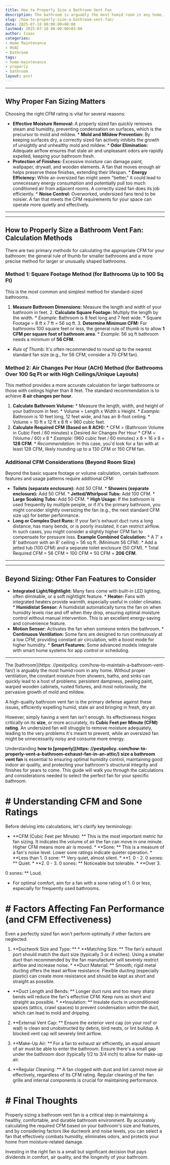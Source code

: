 ```yaml
---
title: How to Properly Size a Bathroom Vent Fan
description: The bathroom is arguably the most humid room in any home. Without proper ventilation, the constant moisture from showers, baths, and sinks can quickly lead to...
slug: /how-to-properly-size-a-bathroom-vent-fan/
date: 2025-07-10 00:00:00+00:00
lastmod: 2025-07-10 00:00:00+03:00
author: Isaac
categories:
- Home Maintenance
- HVAC
- Bathroom
tags:
- home-maintenance
- properly
- bathroom
layout: post
---
```

---
## Why Proper Fan Sizing Matters
Choosing the right CFM rating is vital for several reasons:
* **Effective Moisture Removal:** A properly sized fan quickly removes steam and humidity, preventing condensation on surfaces, which is the precursor to mold and mildew. * **Mold and Mildew Prevention:** By keeping surfaces dry, a correctly sized fan actively inhibits the growth of unsightly and unhealthy mold and mildew. * **Odor Elimination:** Adequate airflow ensures that stale air and unpleasant odors are rapidly expelled, keeping your bathroom fresh.
* **Protection of Finishes:** Excessive moisture can damage paint, wallpaper, drywall, and wooden elements. A fan that moves enough air helps preserve these finishes, extending their lifespan. * **Energy Efficiency:** While an oversized fan might seem "better," it could lead to unnecessary energy consumption and potentially pull too much conditioned air from adjacent rooms. A correctly sized fan does its job efficiently. * **Noise Control:** Overworked, undersized fans tend to be noisier.
A fan that meets the CFM requirements for your space can operate more quietly and effectively.
---
---
## How to Properly Size a Bathroom Vent Fan: Calculation Methods
There are two primary methods for calculating the appropriate CFM for your bathroom: the general rule of thumb for smaller bathrooms and a more precise method for larger or unusually shaped bathrooms.
### Method 1: Square Footage Method (for Bathrooms Up to 100 Sq Ft)
This is the most common and simplest method for standard-sized bathrooms.
1. **Measure Bathroom Dimensions:** Measure the length and width of your bathroom in feet. 2. **Calculate Square Footage:** Multiply the length by the width. * *Example:* Bathroom is 8 feet long and 7 feet wide. * Square Footage = 8 ft x 7 ft = 56 sq ft. 3. **Determine Minimum CFM:** For bathrooms 100 square feet or less, the general rule of thumb is to allow **1 CFM per square foot of bathroom area**. * *Example:* 56 sq ft bathroom needs a minimum of **56 CFM**.
* *Rule of Thumb:* It's often recommended to round up to the nearest standard fan size (e.g., for 56 CFM, consider a 70 CFM fan).
### Method 2: Air Changes Per Hour (ACH) Method (for Bathrooms Over 100 Sq Ft or with High Ceilings/Unique Layouts)
This method provides a more accurate calculation for larger bathrooms or those with ceilings higher than 8 feet. The standard recommendation is to achieve **8 air changes per hour**.
1.  **Calculate Bathroom Volume:** * Measure the length, width, and height of your bathroom in feet. * Volume = Length x Width x Height. * *Example:* Bathroom is 10 feet long, 12 feet wide, and has an 8-foot ceiling. * Volume = 10 ft x 12 ft x 8 ft = 960 cubic feet.
2.  **Calculate Required CFM (Based on 8 ACH):** * CFM = (Bathroom Volume in Cubic Feet / 60 minutes) x Desired Air Changes Per Hour * CFM = (Volume / 60) x 8 * *Example:* (960 cubic feet / 60 minutes) x 8 = 16 x 8 = **128 CFM**. * *Recommendation:* In this case, you'd look for a fan with at least 128 CFM, likely rounding up to a 130 CFM or 150 CFM fan.
### Additional CFM Considerations (Beyond Room Size)
Beyond the basic square footage or volume calculation, certain bathroom features and usage patterns require additional CFM:
* **Toilets (separate enclosure):** Add 50 CFM. * **Showers (separate enclosure):** Add 50 CFM. * **Jetted/Whirlpool Tubs:** Add 100 CFM. * **Large Soaking Tubs:** Add 50 CFM. * **High Usage:** If the bathroom is used frequently by multiple people, or if it's the primary bathroom, you might consider slightly oversizing the fan (e.g., the next standard CFM size up) for better performance.
* **Long or Complex Duct Runs:** If your fan's exhaust duct runs a long distance, has many bends, or is poorly insulated, it can restrict airflow. In such cases, you might consider a slightly higher CFM fan to compensate for pressure loss.
**Example Combined Calculation:** * A 7' x 8' bathroom with an 8' ceiling = 56 sq ft. (Minimum 56 CFM). * Add a jetted tub (100 CFM) and a separate toilet enclosure (50 CFM). * Total Required CFM = 56 CFM + 100 CFM + 50 CFM = **206 CFM**.
---
---
## Beyond Sizing: Other Fan Features to Consider
* **Integrated Light/Nightlight:** Many fans come with built-in LED lighting, often dimmable, or a soft nightlight feature. * **Heater:** Fans with integrated heaters provide warmth, especially useful in colder climates. * **Humidistat Sensor:** A humidistat automatically turns the fan on when humidity levels rise and off when they drop, ensuring optimal moisture control without manual intervention. This is an excellent energy-saving and convenience feature.
* **Motion Sensor:** Activates the fan when someone enters the bathroom. * **Continuous Ventilation:** Some fans are designed to run continuously at a low CFM, providing constant air circulation, with a boost mode for higher humidity. * **Smart Features:** Some advanced models integrate with smart home systems for app control or scheduling.
---

The [bathroom](https: //pestpolicy. com/how-to-maintain-a-bathroom-vent-fan/) is arguably the most humid room in any home. Without proper ventilation, the constant moisture from showers, baths, and sinks can quickly lead to a host of problems: persistent dampness, peeling paint, warped wooden cabinets, rusted fixtures, and most notoriously, the pervasive growth of mold and mildew.

A high-quality bathroom vent fan is the primary defense against these issues, efficiently expelling humid, stale air and bringing in fresh, dry air.

However, simply having a vent fan isn't enough. Its effectiveness hinges critically on its **size**, or more accurately, its **Cubic Feet per Minute (CFM) rating**. An undersized fan will struggle to remove moisture adequately, leading to the very problems it's meant to prevent, while an oversized fan might be unnecessarily noisy and consume more energy.

Understanding **how to [properly](https: //pestpolicy. com/how-to-properly-vent-a-bathroom-exhaust-fan-in-an-attic/) size a bathroom vent fan** is essential to ensuring optimal humidity control, maintaining good indoor air quality, and protecting your bathroom's structural integrity and finishes for years to come. This guide will walk you through the calculations and considerations needed to select the perfect fan for your specific bathroom.

# # Understanding CFM and Sone Ratings

Before delving into calculations, let's clarify key terminology:

* **CFM (Cubic Feet per Minute): ** This is the most important metric for fan sizing. It indicates the volume of air the fan can move in one minute. Higher CFM means more air is moved. * **Sone: ** This is a measure of a fan's noise level. Lower sone ratings indicate quieter operation. * **Less than 1. 0 sone: ** Very quiet, almost silent. * **1. 0 - 2. 0 sones: ** Quiet. * **2. 0 - 3. 0 sones: ** Noticeable but tolerable. * **Over 3.

0 sones: ** Loud.

* For optimal comfort, aim for a fan with a sone rating of 1. 0 or less, especially for frequently used bathrooms.

# # Factors Affecting Fan Performance (and CFM Effectiveness)

Even a perfectly sized fan won't perform optimally if other factors are neglected:

1. **Ductwork Size and Type: ** * **Matching Size: ** The fan's exhaust port should match the duct size (typically 3 or 4 inches). Using a smaller duct than recommended by the fan manufacturer will severely restrict airflow and increase noise. * **Duct Material: ** Smooth, rigid metal ducting offers the least airflow resistance. Flexible ducting (especially plastic) can create more resistance and should be kept as short and straight as possible.

* **Duct Length and Bends: ** Longer duct runs and too many sharp bends will reduce the fan's effective CFM. Keep runs as short and straight as possible. * **Insulation: ** Insulate ducts in unconditioned spaces (attics, crawl spaces) to prevent condensation within the duct, which can lead to mold and dripping.

2. **External Vent Cap: ** Ensure the exterior vent cap (on your roof or wall) is clean and unobstructed by debris, bird nests, or lint buildup. A blocked vent cap will severely limit airflow.

3. **Make-Up Air: ** For a fan to exhaust air efficiently, an equal amount of air must be able to enter the bathroom. Ensure there's a small gap under the bathroom door (typically 1/2 to 3/4 inch) to allow for make-up air.

4. **Regular Cleaning: ** A fan clogged with dust and lint cannot move air effectively, regardless of its CFM rating. Regular cleaning of the fan grille and internal components is crucial for maintaining performance.

# # Final Thoughts

Properly sizing a bathroom vent fan is a critical step in maintaining a healthy, comfortable, and durable bathroom environment. By accurately calculating the required CFM based on your bathroom's size and features, and by considering factors like ductwork and noise levels, you can select a fan that effectively combats humidity, eliminates odors, and protects your home from moisture-related damage.

Investing in the right fan is a small but significant decision that pays dividends in comfort, air quality, and the longevity of your bathroom.
